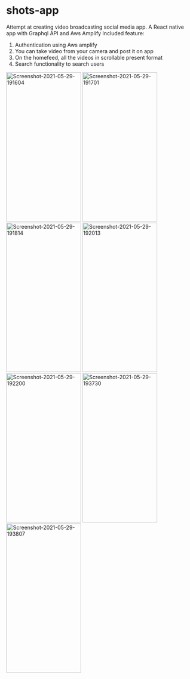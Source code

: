# shots-app
Attempt at creating video broadcasting social media app.
A React native app with Graphql API and Aws Amplify
Included feature:
1. Authentication using Aws amplify
2. You can take video from your camera and post it on app
3. On the homefeed, all the videos in scrollable present format
4. Search functionality to search users

<a href="https://ibb.co/Kjy0VkC"><img src="https://i.ibb.co/HDgFGsm/Screenshot-2021-05-29-191604.png" alt="Screenshot-2021-05-29-191604" border="0" height=400 width=200></a>
<a href="https://ibb.co/4RbCfby"><img src="https://i.ibb.co/PG2JY2p/Screenshot-2021-05-29-191701.png" alt="Screenshot-2021-05-29-191701" border="0"  height=400 width=200></a>
<a href="https://ibb.co/bd8Rws9"><img src="https://i.ibb.co/BsSKWyM/Screenshot-2021-05-29-191814.png" alt="Screenshot-2021-05-29-191814" border="0" height=400 width=200></a>
<a href="https://ibb.co/j4x1vYr"><img src="https://i.ibb.co/nkV5syL/Screenshot-2021-05-29-192013.png" alt="Screenshot-2021-05-29-192013" border="0" height=400 width=200></a>
<a href="https://ibb.co/N16b7cV"><img src="https://i.ibb.co/jVvsHn6/Screenshot-2021-05-29-192200.png" alt="Screenshot-2021-05-29-192200" border="0"  height=400 width=200></a>
<a href="https://ibb.co/sbrXGGD"><img src="https://i.ibb.co/q7w2ff4/Screenshot-2021-05-29-193730.png" alt="Screenshot-2021-05-29-193730" border="0"  height=400 width=200></a>
<a href="https://ibb.co/d2WVRkG"><img src="https://i.ibb.co/Kq0fJVF/Screenshot-2021-05-29-193807.png" alt="Screenshot-2021-05-29-193807" border="0"  height=400 width=200></a>
